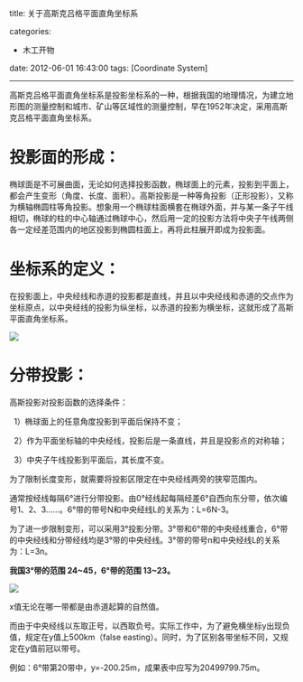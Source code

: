 title: 关于高斯克吕格平面直角坐标系

categories:
  - 木工开物

date: 2012-06-01 16:43:00
tags: [Coordinate System]

---


高斯克吕格平面直角坐标系是投影坐标系的一种，根据我国的地理情况，为建立地形图的测量控制和城市、矿山等区域性的测量控制，早在1952年决定，采用高斯克吕格平面直角坐标系。

# **投影面的形成：**

椭球面是不可展曲面，无论如何选择投影函数，椭球面上的元素，投影到平面上，都会产生变形（角度、长度、面积）。高斯投影是一种等角投影（正形投影），又称为横轴椭圆柱等角投影。想象用一个椭球柱面横套在椭球外面，并与某一条子午线相切，椭球的柱的中心轴通过椭球中心，然后用一定的投影方法将中央子午线两侧各一定经差范围内的地区投影到椭圆柱面上，再将此柱展开即成为投影面。

# **坐标系的定义：**

在投影面上，中央经线和赤道的投影都是直线，并且以中央经线和赤道的交点作为坐标原点，以中央经线的投影为纵坐标，以赤道的投影为横坐标，这就形成了高斯平面直角坐标系。

![](http://my.csdn.net/uploads/201206/01/1338534047_2919.jpg)

# **分带投影：**

高斯投影对投影函数的选择条件：

  1）椭球面上的任意角度投影到平面后保持不变；

  2）作为平面坐标轴的中央经线，投影后是一条直线，并且是投影点的对称轴；

  3）中央子午线投影到平面后，其长度不变。

为了限制长度变形，就需要将投影区限定在中央经线两旁的狭窄范围内。

通常按经线每隔6°进行分带投影。由0°经线起每隔经差6°自西向东分带，依次编号1、2、3……。6°带的带号N和中央经线L的关系为：L=6N-3。

为了进一步限制变形，可以采用3°投影分带。3°带和6°带的中央经线重合，6°带的中央经线和分带经线均是3°带的中央经线。3°带的带号n和中央经线L的关系为：L=3n。

**我国3°带的范围 24~45，6°带的范围 13~23。**

![](http://my.csdn.net/uploads/201206/01/1338535241_7622.jpg)

x值无论在哪一带都是由赤道起算的自然值。

而由于中央经线以东取正号，以西取负号。实际工作中，为了避免横坐标y出现负值，规定在y值上500km（false easting）。同时，为了区别各带坐标不同，又规定在y值前冠以带号。

例如：6°带第20带中，y=-200.25m，成果表中应写为20499799.75m。


